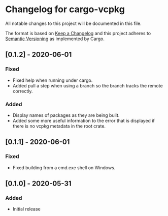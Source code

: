 # Changelog for cargo-vcpkg

All notable changes to this project will be documented in this file.

The format is based on [Keep a Changelog](http://keepachangelog.com/en/1.0.0/)
and this project adheres to [Semantic Versioning](http://semver.org/spec/v2.0.0.html) as implemented by Cargo.

## [0.1.2] - 2020-06-01

### Fixed

- Fixed help when running under cargo.
- Added pull a step when using a branch so the branch tracks the remote  
  correctly.

### Added

- Display names of packages as they are being built.
- Added some more useful information to the error that is displayed
  if there is no vcpkg metadata in the root crate.

## [0.1.1] - 2020-06-01

### Fixed

- Fixed building from a cmd.exe shell on Windows.

## [0.1.0] - 2020-05-31

### Added

- Initial release
